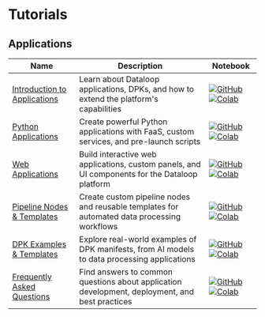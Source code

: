 # Tutorials

## Applications
| Name | Description | Notebook |
| --- | --- | --- |
| <div>[Introduction to Applications](applications/introduction/chapter.md)</div> | Learn about Dataloop applications, DPKs, and how to extend the platform's capabilities | [![GitHub](https://badgen.net/badge/icon/github?icon=github&label)](https://github.com/dataloop-ai/dtlpy-documentation/blob/main/tutorials/applications/introduction/chapter.ipynb) [![Colab](https://colab.research.google.com/assets/colab-badge.svg)](https://colab.research.google.com/github/dataloop-ai/dtlpy-documentation/blob/main/tutorials/applications/introduction/chapter.ipynb) |
| <div>[Python Applications](applications/python_application/chapter.md)</div> | Create powerful Python applications with FaaS, custom services, and pre-launch scripts | [![GitHub](https://badgen.net/badge/icon/github?icon=github&label)](https://github.com/dataloop-ai/dtlpy-documentation/blob/main/tutorials/applications/python_application/chapter.ipynb) [![Colab](https://colab.research.google.com/assets/colab-badge.svg)](https://colab.research.google.com/github/dataloop-ai/dtlpy-documentation/blob/main/tutorials/applications/python_application/chapter.ipynb) |
| <div>[Web Applications](applications/web_application/chapter.md)</div> | Build interactive web applications, custom panels, and UI components for the Dataloop platform | [![GitHub](https://badgen.net/badge/icon/github?icon=github&label)](https://github.com/dataloop-ai/dtlpy-documentation/blob/main/tutorials/applications/web_application/chapter.ipynb) [![Colab](https://colab.research.google.com/assets/colab-badge.svg)](https://colab.research.google.com/github/dataloop-ai/dtlpy-documentation/blob/main/tutorials/applications/web_application/chapter.ipynb) |
| <div>[Pipeline Nodes & Templates](applications/pipeline_library/chapter.md)</div> | Create custom pipeline nodes and reusable templates for automated data processing workflows | [![GitHub](https://badgen.net/badge/icon/github?icon=github&label)](https://github.com/dataloop-ai/dtlpy-documentation/blob/main/tutorials/applications/pipeline_library/chapter.ipynb) [![Colab](https://colab.research.google.com/assets/colab-badge.svg)](https://colab.research.google.com/github/dataloop-ai/dtlpy-documentation/blob/main/tutorials/applications/pipeline_library/chapter.ipynb) |
| <div>[DPK Examples & Templates](applications/dpk_examples/chapter.md)</div> | Explore real-world examples of DPK manifests, from AI models to data processing applications | [![GitHub](https://badgen.net/badge/icon/github?icon=github&label)](https://github.com/dataloop-ai/dtlpy-documentation/blob/main/tutorials/applications/dpk_examples/chapter.ipynb) [![Colab](https://colab.research.google.com/assets/colab-badge.svg)](https://colab.research.google.com/github/dataloop-ai/dtlpy-documentation/blob/main/tutorials/applications/dpk_examples/chapter.ipynb) |
| <div>[Frequently Asked Questions](applications/faq/chapter.md)</div> | Find answers to common questions about application development, deployment, and best practices | [![GitHub](https://badgen.net/badge/icon/github?icon=github&label)](https://github.com/dataloop-ai/dtlpy-documentation/blob/main/tutorials/applications/faq/chapter.ipynb) [![Colab](https://colab.research.google.com/assets/colab-badge.svg)](https://colab.research.google.com/github/dataloop-ai/dtlpy-documentation/blob/main/tutorials/applications/faq/chapter.ipynb) |